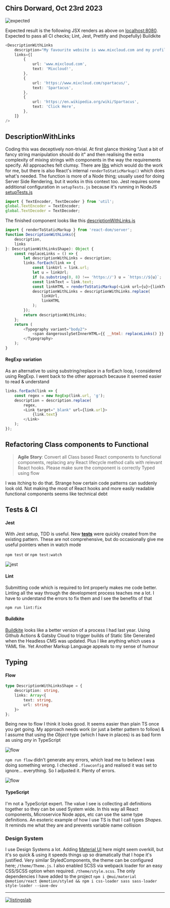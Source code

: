 ## Chirs Dorward, Oct 23rd 2023

![expected](./dist/images/expected.png) 

Expected result is the following JSX renders as above on [localhost:8080](http://localhost:8080/). Expected to pass all CI checks; Lint, Jest, Prettify and (hopefully) Buildkite

```typescript
<DescriptionWithLinks
    description="My favourite website is www.mixcloud.com and my profile can be found at https://www.mixcloud.com/spartacus/  Find out more about the historical figure of Spartacus; https://en.wikipedia.org/wiki/Spartacus"
    links={[
        {
            url: 'www.mixcloud.com',
            text: 'Mixcloud!',
        },
        {
            url: 'https://www.mixcloud.com/spartacus/',
            text: 'Spartacus',
        },
        {
            url: 'https://en.wikipedia.org/wiki/Spartacus',
            text: 'Click Here',
        },
    ]}
/>
```

## DescriptionWithLinks 

Coding this was deceptively non-trivial. At first glance thinking "Just a bit of fancy string manipulation should do it" and then realising the extra complexity of mixing strings with components in the way the requirements specify. All approaches felt clumsy. There are [libs](https://github.com/iansinnott/react-string-replace) which would do the work for me, but there is also React's internal `renderToStaticMarkup()` which does what's needed. The function is more of a Node thing; usually used for doing Server Side Rendering, but it works in this context too. Jest requires some additional configuration in `setupTests.js` because it's running in NodeJS [setupTests.js](./setupTests.js)

```javascript
import { TextEncoder, TextDecoder } from 'util';
global.TextEncoder = TextEncoder;
global.TextDecoder = TextDecoder;
```

The finished component looks like this [descriptionWithLinks.js](./components/descriptionWithLinks.js)

```javascript
import { renderToStaticMarkup } from 'react-dom/server';
function DescriptionWithLinks({
    description,
    links
}: DescriptionWithLinksShape): Object {
    const replaceLinks = () => {
        let descriptionWithLinks = description;
        links.forEach(link => {
            const linkUrl = link.url;
            let u = linkUrl;
            if (u.substring(0, 8) !== 'https://') u = `https://${u}`;
            const linkText = link.text;
            const linkHTML = renderToStaticMarkup(<Link url={u}>{linkText}</Link>);
            descriptionWithLinks = descriptionWithLinks.replace(
                linkUrl,
                linkHTML
            );
        });
        return descriptionWithLinks;
    };
    return (
        <Typography variant="body2">
            <span dangerouslySetInnerHTML={{ __html: replaceLinks() }} />
        </Typography>
    );
}
```

#### RegExp variation

As an alternative to using substring/replace in a forEach loop, I considered using RegExp. I went back to the other approach because it seemed easier to read & understand

```javascript
links.forEach(link => {
    const regex = new RegExp(link.url, 'g');
    description = description.replace(
        regex,
        <Link target="_blank" url={link.url}>
            {link.text}
        </Link>
    );
});
```

## Refactoring Class components to Functional

> **Agile Story**: Convert all Class based React components to functional components, replacing any React lifecycle method calls with relevant React hooks. Please make sure the component is correctly Typed using flow

I was itching to do that. Strange how certain code patterns can suddenly look old. Not making the most of React hooks and more easily readable functional components seems like technical debt

## Tests & CI

#### Jest

With Jest setup, TDD is useful. New [**tests**](./components/__tests__) were quickly created from the existing pattern. These are not comprehensive, but do occasionally give me useful pointers when in watch mode 

`npm test` or `npm test:watch`

![jest](./dist/images/jest.png)

#### Lint

Submitting code which is required to lint properly makes me code better. Linting all the way through the development process teaches me a lot. I have to understand the errors to fix them and I see the benefits of that

`npm run lint:fix`

#### Buildkite

[Buildkite](https://buildkite.com/) looks like a better version of a process I had last year. Using Github Actions & Gatsby Cloud to trigger builds of Static Site Generated when the Headless CMS was updated. Plus I like anything which uses a YAML file. Yet Another Markup Language appeals to my sense of humour

## Typing

#### Flow 

```typescript
type DescriptionWithLinksShape = {
    description: string,
    links: Array<{
        text: string,
        url: string
    }>
};
```
Being new to flow I think it looks good. It seems easier than plain TS once you get going. My approach needs work (or just a better pattern to follow) & I assume that using the _Object_ type (which I have in places) is as bad form as using _any_ in TypeScript

![flow](./dist/images/flow.png)

`npm run flow` didn't generate any errors, which lead me to believe I was doing something wrong. I checked `.flowconfig` and realised it was set to ignore... everything. So I adjusted it. Plenty of errors.

![flow](./dist/images/flow-errors.png)

#### TypeScript

I'm not a TypeScript expert. The value I see is collecting all definitions together so they can be used System wide. In this way all React components, Microservice Node apps, etc can use the same type definitions. An esoteric example of how I use TS is that I call types _Shapes_. It reminds me what they are and prevents variable name collision

### Design System

I use Design Systems a lot. Adding [Material UI](https://mui.com) here might seem overkill, but it's so quick & using it speeds things up so dramatically that I hope it's justified. Very similar StyledComponents, the theme can be configured here; `/theme/Theme.js`. I also enabled SCSS via webpack loader for an easy CSS/SCSS option when required. `/theme/style.scss`. The only dependencies I have added to the project 
`npm i @mui/material @emotion/react @emotion/styled && npm i css-loader sass sass-loader style-loader --save-dev`

---


[![listingslab](./dist/images/listingslab.png)](https://listingslab.com/?mixcloud)
